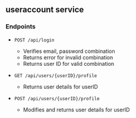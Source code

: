 ## useraccount service

### Endpoints

- `POST /api/login`

  - Verifies email, password combination
  - Returns error for invalid combination
  - Returns user ID for valid combination

- `GET /api/users/{userID}/profile`

  - Returns user details for userID

- `POST /api/users/{userID}/profile`
  - Modifies and returns user details for userID
